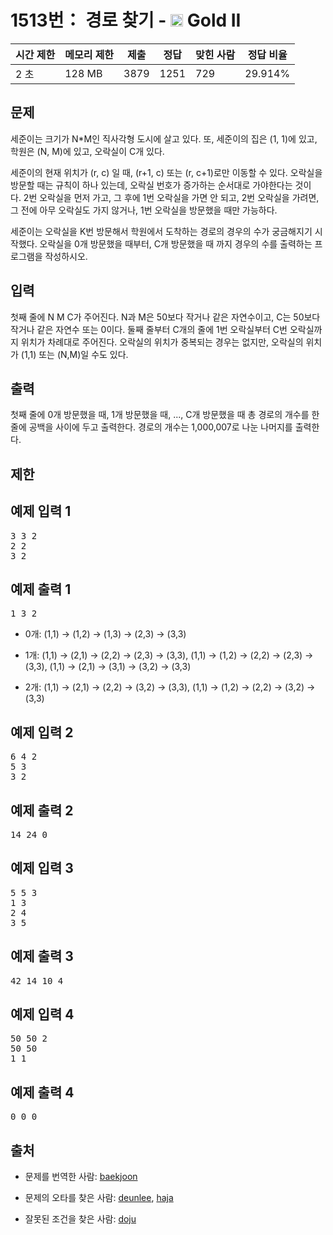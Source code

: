 # 1513번： 경로 찾기 - <img src="https://static.solved.ac/tier_small/14.svg" style="height:20px" /> Gold II



| 시간 제한 | 메모리 제한 | 제출 | 정답 | 맞힌 사람 | 정답 비율 |
| --- | --- | --- | --- | --- | --- |
| 2 초 | 128 MB | 3879 | 1251 | 729 | 29.914% |
## 문제

세준이는 크기가 N*M인 직사각형 도시에 살고 있다. 또, 세준이의 집은 (1, 1)에 있고, 학원은 (N, M)에 있고, 오락실이 C개 있다.

세준이의 현재 위치가 (r, c) 일 때, (r+1, c) 또는 (r, c+1)로만 이동할 수 있다. 오락실을 방문할 때는 규칙이 하나 있는데, 오락실 번호가 증가하는 순서대로 가야한다는 것이다. 2번 오락실을 먼저 가고, 그 후에 1번 오락실을 가면 안 되고, 2번 오락실을 가려면, 그 전에 아무 오락실도 가지 않거나, 1번 오락실을 방문했을 때만 가능하다.

세준이는 오락실을 K번 방문해서 학원에서 도착하는 경로의 경우의 수가 궁금해지기 시작했다. 오락실을 0개 방문했을 때부터, C개 방문했을 때 까지 경우의 수를 출력하는 프로그램을 작성하시오.

## 입력

첫째 줄에 N M C가 주어진다. N과 M은 50보다 작거나 같은 자연수이고, C는 50보다 작거나 같은 자연수 또는 0이다. 둘째 줄부터 C개의 줄에 1번 오락실부터 C번 오락실까지 위치가 차례대로 주어진다. 오락실의 위치가 중복되는 경우는 없지만, 오락실의 위치가 (1,1) 또는 (N,M)일 수도 있다.

## 출력

첫째 줄에 0개 방문했을 때, 1개 방문했을 때, ..., C개 방문했을 때 총 경로의 개수를 한 줄에 공백을 사이에 두고 출력한다. 경로의 개수는 1,000,007로 나눈 나머지를 출력한다.

## 제한

## 예제 입력 1

<pre>3 3 2
2 2
3 2
</pre>
## 예제 출력 1

<pre>1 3 2
</pre>
- 0개: (1,1) → (1,2) → (1,3) → (2,3) → (3,3)

- 1개: (1,1) → (2,1) → (2,2) → (2,3) → (3,3), (1,1) → (1,2) → (2,2) → (2,3) → (3,3), (1,1) → (2,1) → (3,1) → (3,2) → (3,3)

- 2개: (1,1) → (2,1) → (2,2) → (3,2) → (3,3), (1,1) → (1,2) → (2,2) → (3,2) → (3,3)

## 예제 입력 2

<pre>6 4 2
5 3
3 2
</pre>
## 예제 출력 2

<pre>14 24 0
</pre>
## 예제 입력 3

<pre>5 5 3
1 3
2 4
3 5
</pre>
## 예제 출력 3

<pre>42 14 10 4
</pre>
## 예제 입력 4

<pre>50 50 2
50 50
1 1
</pre>
## 예제 출력 4

<pre>0 0 0
</pre>
## 출처

- 문제를 번역한 사람: [baekjoon](/user/baekjoon)

- 문제의 오타를 찾은 사람: [deunlee](/user/deunlee), [haja](/user/haja)

- 잘못된 조건을 찾은 사람: [doju](/user/doju)